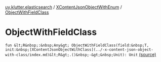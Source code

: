 [uy.klutter.elasticsearch](../index.md) / [XContentJsonObjectWithEnum](index.md) / [ObjectWithFieldClass](.)


# ObjectWithFieldClass

`fun &lt;R&nbsp;:&nbsp;Any&gt; ObjectWithFieldClass(field:&nbsp;T, init:&nbsp;[XContentJsonObjectWithClass](../-x-content-json-object-with-class/index.md)&lt;R&gt;.()&nbsp;-&gt;&nbsp;Unit): Unit` [(source)](https://github.com/kohesive/klutter/blob/master/elasticsearch-jdk7/src/main/kotlin/uy/klutter/elasticsearch/XContent.kt#L29)


